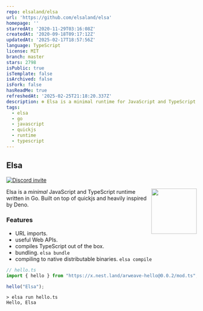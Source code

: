 ```yaml
---
repo: elsaland/elsa
url: 'https://github.com/elsaland/elsa'
homepage: ''
starredAt: '2020-11-29T03:16:08Z'
createdAt: '2020-09-18T09:17:12Z'
updatedAt: '2025-02-17T18:57:56Z'
language: TypeScript
license: MIT
branch: master
stars: 2798
isPublic: true
isTemplate: false
isArchived: false
isFork: false
hasReadMe: true
refreshedAt: '2025-02-25T21:18:20.337Z'
description: ❄️ Elsa is a minimal runtime for JavaScript and TypeScript written in Go
tags:
  - elsa
  - go
  - javascript
  - quickjs
  - runtime
  - typescript
---
```


## Elsa

[![Discord invite][]][discord invite link]

<img align="right" src=assets/logo.svg height="120px">

Elsa is a _minimal_ JavaScript and TypeScript runtime written in Go. Built on top of quickjs and heavily inspired by Deno.

### Features

- URL imports.
- useful Web APIs.
- compiles TypeScript out of the box.
- bundling. `elsa bundle`
- compiling to native distributable binaries. `elsa compile`

```typescript
// hello.ts
import { hello } from "https://x.nest.land/arweave-hello@0.0.2/mod.ts";

hello("Elsa");
```

```shell
> elsa run hello.ts
Hello, Elsa
```

[build status - badge]: https://github.com/elsaland/elsa/workflows/Build/badge.svg
[build status]: https://github.com/elsaland/elsa/actions
[discord invite]: https://img.shields.io/discord/757562931725467709?color=697EC4&label=Discord&logo=discord&logoColor=FDFEFE&style=flat-square
[discord invite link]: https://discord.gg/Dw534ZY
